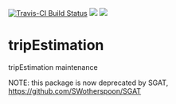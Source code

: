 [![Travis-CI Build Status](https://travis-ci.org/mdsumner/tripEstimation.svg?branch=master)](https://travis-ci.org/mdsumner/tripEstimation)
[![](http://www.r-pkg.org/badges/version/tripEstimation)](http://www.r-pkg.org/pkg/tripEstimation)
[![](http://cranlogs.r-pkg.org/badges/tripEstimation)](http://www.r-pkg.org/pkg/tripEstimation)


tripEstimation
==============

tripEstimation maintenance

NOTE: this package is now deprecated by SGAT, https://github.com/SWotherspoon/SGAT



